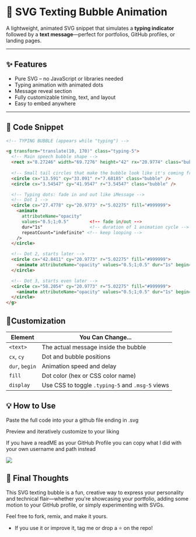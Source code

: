 # 💬 SVG Texting Bubble Animation

A lightweight, animated SVG snippet that simulates a **typing indicator** followed by a **text message**—perfect for portfolios, GitHub profiles, or landing pages.

---

## ✨ Features

- Pure SVG – no JavaScript or libraries needed
- Typing animation with animated dots
- Message reveal section
- Fully customizable timing, text, and layout
- Easy to embed anywhere

---

## 🧩 Code Snippet
```html
<!-- TYPING BUBBLE (appears while "typing") -->

<g transform="translate(10, 170)" class="typing-5">
  <!-- Main speech bubble shape -->
  <rect x="8.27246" width="69.7276" height="42" rx="20.9774" class="bubble" />
  
  <!-- Small tail circles that make the bubble look like it's coming from a speaker -->
  <circle cx="13.591" cy="33.091" r="7.68185" class="bubble" />
  <circle cx="3.54547" cy="41.9547" r="3.54547" class="bubble" />

  <!-- Typing dots: fade in and out like iMessage -->
  <!-- Dot 1 -->
  <circle cx="27.4778" cy="20.9773" r="5.02275" fill="#999999">
    <animate 
      attributeName="opacity" 
      values="0.5;1;0.5"        <!-- fade in/out -->
      dur="1s"                  <!-- duration of 1 animation cycle -->
      repeatCount="indefinite" <!-- keep looping -->
    />
  </circle>

  <!-- Dot 2, starts later -->
  <circle cx="42.8411" cy="20.9773" r="5.02275" fill="#999999">
    <animate attributeName="opacity" values="0.5;1;0.5" dur="1s" begin="0.2s" repeatCount="indefinite" />
  </circle>

  <!-- Dot 3, starts even later -->
  <circle cx="58.2054" cy="20.9773" r="5.02275" fill="#999999">
    <animate attributeName="opacity" values="0.5;1;0.5" dur="1s" begin="0.4s" repeatCount="indefinite" />
  </circle>
</g>
```
## 🎨Customization
| Element        | You Can Change...                                |
| -------------- | ------------------------------------------------ |
| `<text>`       | The actual message inside the bubble             |
| `cx`, `cy`     | Dot and bubble positions                         |
| `dur`, `begin` | Animation speed and delay                        |
| `fill`         | Dot color (hex or CSS color name)                |
| `display`      | Use CSS to toggle `.typing-5` and `.msg-5` views |

## 💡 How to Use
Paste the full code into your a github file ending in .svg

Preview and iteratively customize to your liking

If you have a readME as your GitHub Profile you can copy what I did with your own username and path instead

[![](https://github.com/your-username/yourpath/blob/path/file.svg)](https://github.com/yourusername)

## 🙌 Final Thoughts
This SVG texting bubble is a fun, creative way to express your personality and technical flair—whether you're showcasing your portfolio, adding some motion to your GitHub profile, or simply experimenting with SVGs.

Feel free to fork, remix, and make it yours.
* If you use it or improve it, tag me or drop a ⭐️ on the repo!



